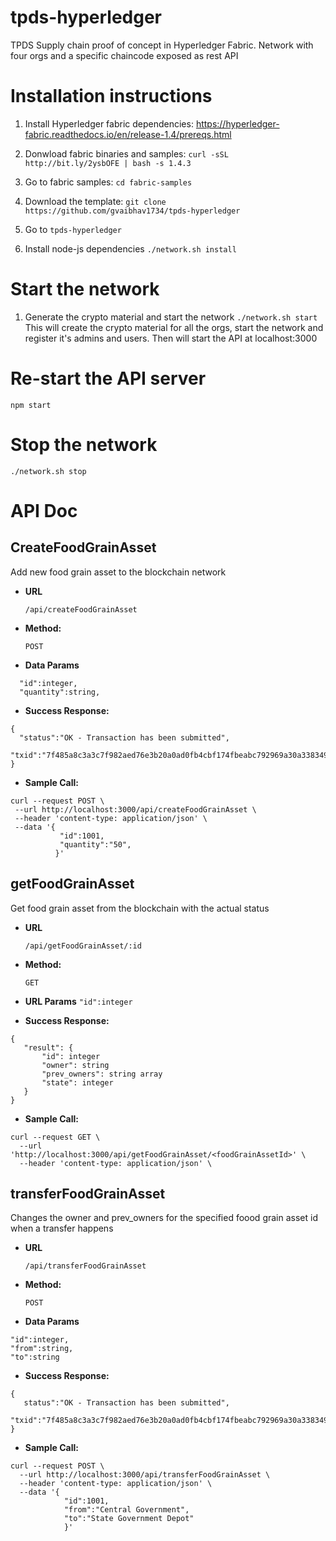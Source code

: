 # tpds-hyperledger
TPDS Supply chain proof of concept in Hyperledger Fabric. Network with four orgs and a specific chaincode exposed as rest API

# Installation instructions

1. Install Hyperledger fabric dependencies:
https://hyperledger-fabric.readthedocs.io/en/release-1.4/prereqs.html

2. Donwload fabric binaries and samples:
`curl -sSL http://bit.ly/2ysbOFE | bash -s 1.4.3`

3. Go to fabric samples:
`cd fabric-samples`

4. Download the template:
`git clone https://github.com/gvaibhav1734/tpds-hyperledger`

6. Go to 
`tpds-hyperledger`

5. Install node-js dependencies
`./network.sh install`



# Start the network
1. Generate the crypto material and start the network
`./network.sh start`
This will create the crypto material for all the orgs, start the network and register it's admins and users. Then will start the API at localhost:3000


# Re-start the API server
`npm start`

# Stop the network
`./network.sh stop`


# API Doc
**CreateFoodGrainAsset**
----
  Add new food grain asset to the blockchain network

* **URL**

  `/api/createFoodGrainAsset`

* **Method:**
  
	`POST` 

* **Data Params**

```
  "id":integer,
  "quantity":string,
 ``` 

* **Success Response:**
  
``` 
{	
  "status":"OK - Transaction has been submitted",
  "txid":"7f485a8c3a3c7f982aed76e3b20a0ad0fb4cbf174fbeabc792969a30a3383499"
} 
```
 
* **Sample Call:**

 ``` 
 curl --request POST \
  --url http://localhost:3000/api/createFoodGrainAsset \
  --header 'content-type: application/json' \
  --data '{
			"id":1001,
			"quantity":"50",
		   }' 
 ```
            
**getFoodGrainAsset**
----
  Get food grain asset from the blockchain with the actual status

* **URL**

  `/api/getFoodGrainAsset/:id`

* **Method:**
  
	`GET` 

* **URL Params**
    `"id":integer`

* **Success Response:**
  
 ``` 
 {
    "result": {
        "id": integer
        "owner": string
        "prev_owners": string array
        "state": integer
    } 
 }
 ```
 
* **Sample Call:**

``` 
curl --request GET \
  --url 'http://localhost:3000/api/getFoodGrainAsset/<foodGrainAssetId>' \
  --header 'content-type: application/json' \ 
```


**transferFoodGrainAsset**
----
  Changes the owner and prev_owners for the specified foood grain asset id when a transfer happens

* **URL**

  `/api/transferFoodGrainAsset`

* **Method:**
  
	`POST` 

* **Data Params**
``` 
"id":integer,
"from":string,
"to":string
``` 

* **Success Response:**
  
 ``` 
{	
	status":"OK - Transaction has been submitted",
	"txid":"7f485a8c3a3c7f982aed76e3b20a0ad0fb4cbf174fbeabc792969a30a3383499"
}
 ```
 
* **Sample Call:**

``` 
curl --request POST \
  --url http://localhost:3000/api/transferFoodGrainAsset \
  --header 'content-type: application/json' \
  --data '{
            "id":1001,
            "from":"Central Government",
            "to":"State Government Depot"
			}'
```